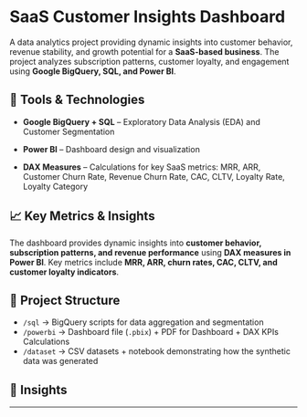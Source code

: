 # SaaS Customer Insights Dashboard
A data analytics project providing dynamic insights into customer behavior, revenue stability, and growth potential for a **SaaS-based business**. The project analyzes subscription patterns, customer loyalty, and engagement using **Google BigQuery, SQL, and Power BI**.

## 🔧 Tools & Technologies

- **Google BigQuery + SQL** – Exploratory Data Analysis (EDA) and Customer Segmentation

- **Power BI** – Dashboard design and visualization

- **DAX Measures** – Calculations for key SaaS metrics: MRR, ARR, Customer Churn Rate, Revenue Churn Rate, CAC, CLTV, Loyalty Rate, Loyalty Category


## 📈 Key Metrics & Insights

The dashboard provides dynamic insights into **customer behavior, subscription patterns, and revenue performance** using **DAX measures in Power BI**. Key metrics include **MRR, ARR, churn rates, CAC, CLTV, and customer loyalty indicators**.


## 📁 Project Structure
- `/sql` → BigQuery scripts for data aggregation and segmentation  
- `/powerbi` → Dashboard file (`.pbix`) + PDF for Dashboard + DAX KPIs Calculations
- `/dataset` → CSV datasets + notebook demonstrating how the synthetic data was generated 

## 🚀 Insights

---
  

